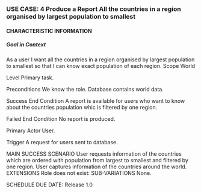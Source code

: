 ### USE CASE: 4 Produce a Report All the countries in a region organised by largest population to smallest
#### CHARACTERISTIC INFORMATION
##### Goal in Context
As a user I want all the countries in a region organised by largest population to smallest so that I can know exact population of each region.
Scope
World

Level
Primary task.

Preconditions
We know the role. Database contains world data.

Success End Condition
A report is available for users who want to know about the countries population whic is filtered by one region.

Failed End Condition
No report is produced.

Primary Actor
User.

Trigger
A request for users sent to database.

MAIN SUCCESS SCENARIO
User requests information of the countries which are ordered with population from largest to smallest and filtered by one region.
User captures information of the countries around the world. 
EXTENSIONS
Role does not exist:
SUB-VARIATIONS
None.

SCHEDULE
DUE DATE: Release 1.0